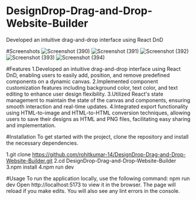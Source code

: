 # DesignDrop-Drag-and-Drop-Website-Builder
Developed an intuitive drag-and-drop interface using React DnD

#Screenshots
![Screenshot (390)](https://github.com/user-attachments/assets/5bf6fc30-159a-42d4-90bb-7f8875359d7b)
![Screenshot (391)](https://github.com/user-attachments/assets/38aca876-4720-4c8a-8dfb-8ce45ed9c43d)
![Screenshot (392)](https://github.com/user-attachments/assets/2d045507-ae96-420f-8e50-7a6682dfb19c)
![Screenshot (393)](https://github.com/user-attachments/assets/0beaf8de-ee08-4682-aa60-aba6129d33d9)
![Screenshot (394)](https://github.com/user-attachments/assets/e3fef18c-8ecc-40c3-b532-0b511222dc89)


#Features
1.Developed an intuitive drag-and-drop interface using React DnD, enabling users to easily add, position, and remove predefined components on a dynamic canvas.
2.Implemented component customization features including background color, text color, and text editing to enhance user design flexibility.
3.Utilized React's state management to maintain the state of the canvas and components, ensuring smooth interaction and real-time updates.
4.Integrated export functionality using HTML-to-image and HTML-to-HTML conversion techniques, allowing users to save their designs as HTML and PNG files, facilitating easy sharing and implementation.

#Installation
To get started with the project, clone the repository and install the necessary dependencies.

1.git clone https://github.com/rohitkumar-14/DesignDrop-Drag-and-Drop-Website-Builder.git 
2.cd DesignDrop-Drag-and-Drop-Website-Builder
3.npm install
4.npm run dev

#Usage
To run the application locally, use the following command:
npm run dev Open http://localhost:5173 to view it in the browser. The page will reload if you make edits. You will also see any lint errors in the console.
